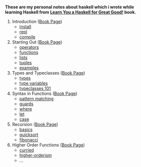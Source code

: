 **These are my personal notes about haskell which i wrote while**  
**learning Haskell from [Learn You a Haskell for Great Good!](http://learnyouahaskell.com/) book.**

1. Introduction ([Book Page](http://learnyouahaskell.com/introduction))
   - [install](/01_introduction/install.hs)
   - [repl](/01_introduction/repl.hs)
   - [compile](/01_introduction/compile.hs)
2. Starting Out ([Book Page](http://learnyouahaskell.com/starting-out))
   - [operators](/02_starting-out/operators.hs)
   - [functions](/02_starting-out/functions.hs)
   - [lists](/02_starting-out/lists.hs)
   - [tuples](/02_starting-out/tuples.hs)
   - [examples](/02_starting-out/examples.hs)
3. Types and Typeclasses ([Book Page](http://learnyouahaskell.com/types-and-typeclasses))
   - [types](/03_types-and-typeclasses/types.hs)
   - [type variables](/03_types-and-typeclasses/type-variables.hs)
   - [typeclasses 101](/03_types-and-typeclasses/typeclasses-101.hs)
4. Syntax in Functions ([Book Page](http://learnyouahaskell.com/syntax-in-functions))
   - [pattern matching](/04_syntax-in-functions/pattern-matching.hs)
   - [guards](/04_syntax-in-functions/guards.hs)
   - [where](/04_syntax-in-functions/where.hs)
   - [let](/04_syntax-in-functions/let.hs)
   - [case](/04_syntax-in-functions/case.hs)
5. Recursion ([Book Page](http://learnyouahaskell.com/recursion))
   - [basics](/05_recursion/basics.hs)
   - [quicksort](/05_recursion/quicksort.hs)
   - [fibonacci](/05_recursion/fibonacci.hs)
6. Higher Order Functions ([Book Page](http://learnyouahaskell.com/higher-order-functions))
   - [curried](/06_higher-order-functions/curried.hs)
   - [higher-orderism](/06_higher-order-functions/higher-orderism.hs)
   - ...